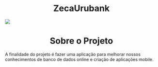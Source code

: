 <h1 align="center"> ZecaUrubank </h1>
<img src= "https://user-images.githubusercontent.com/38849091/195879097-639ed06a-6fdf-47d2-911c-85293ee3809d.png" \>
<h1 align="center"> Sobre o Projeto </h1>
A finalidade do projeto é fazer uma aplicação para melhorar nossos conhecimentos de banco de dados online e criação de aplicações mobile.
